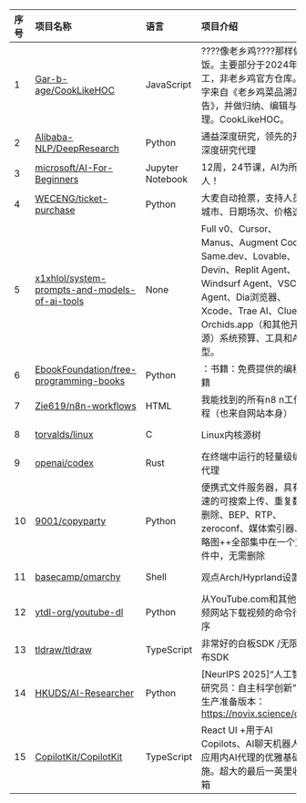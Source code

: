 |序号|项目名称|语言|项目介绍|趋势Star|当前Star|热度|创建时间|
|:---|:---|:---|:---|:---|:---|:---|:---|
|1|[Gar-b-age/CookLikeHOC](https://github.com/Gar-b-age/CookLikeHOC)|JavaScript|????像老乡鸡????那样做饭。主要部分于2024年完工，非老乡鸡官方仓库。文字来自《老乡鸡菜品溯源报告》，并做归纳、编辑与整理。CookLikeHOC。|2405|13534|763|2024-04-10|
|2|[Alibaba-NLP/DeepResearch](https://github.com/Alibaba-NLP/DeepResearch)|Python|通益深度研究，领先的开源深度研究代理|1451|13627|454|2025-01-09|
|3|[microsoft/AI-For-Beginners](https://github.com/microsoft/AI-For-Beginners)|Jupyter Notebook|12周，24节课，AI为所有人！|518|41993|168|2021-03-03|
|4|[WECENG/ticket-purchase](https://github.com/WECENG/ticket-purchase)|Python|大麦自动抢票，支持人员、城市、日期场次、价格选择|481|3037|154|2023-10-12|
|5|[x1xhlol/system-prompts-and-models-of-ai-tools](https://github.com/x1xhlol/system-prompts-and-models-of-ai-tools)|None|Full v0、Cursor、Manus、Augment Code、Same.dev、Lovable、Devin、Replit Agent、Windsurf Agent、VSCode Agent、Dia浏览器、Xcode、Trae AI、Cluely & Orchids.app（和其他开放源）系统预算、工具和AI模型。|441|87322|148|2025-03-05|
|6|[EbookFoundation/free-programming-books](https://github.com/EbookFoundation/free-programming-books)|Python|：书籍：免费提供的编程书籍|421|369552|136|2013-10-11|
|7|[Zie619/n8n-workflows](https://github.com/Zie619/n8n-workflows)|HTML|我能找到的所有n8 n工作流程（也来自网站本身）|284|32787|103|2025-05-14|
|8|[torvalds/linux](https://github.com/torvalds/linux)|C|Linux内核源树|331|202921|102|2011-09-04|
|9|[openai/codex](https://github.com/openai/codex)|Rust|在终端中运行的轻量级编码代理|302|43633|99|2025-04-13|
|10|[9001/copyparty](https://github.com/9001/copyparty)|Python|便携式文件服务器，具有加速的可搜索上传、重复数据删除、BEP、RTP、zeroconf、媒体索引器、缩略图++全部集中在一个文件中，无需删除|293|30837|90|2019-05-26|
|11|[basecamp/omarchy](https://github.com/basecamp/omarchy)|Shell|观点Arch/Hyprland设置|285|9261|87|2025-06-01|
|12|[ytdl-org/youtube-dl](https://github.com/ytdl-org/youtube-dl)|Python|从YouTube.com和其他视频网站下载视频的命令行程序|261|137641|80|2010-10-31|
|13|[tldraw/tldraw](https://github.com/tldraw/tldraw)|TypeScript|非常好的白板SDK /无限画布SDK|245|42410|76|2021-05-09|
|14|[HKUDS/AI-Researcher](https://github.com/HKUDS/AI-Researcher)|Python|[NeurIPS 2025]“人工智能研究员：自主科学创新”--生产准备版本：https://novix.science/chat|235|2822|74|2025-03-11|
|15|[CopilotKit/CopilotKit](https://github.com/CopilotKit/CopilotKit)|TypeScript|React UI +用于AI Copilots、AI聊天机器人和应用内AI代理的优雅基础设施。超大的最后一英里收件箱|210|23869|66|2023-06-19|